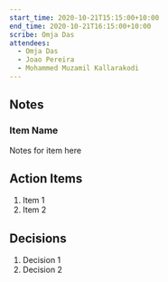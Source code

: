 ```yaml
---
start_time: 2020-10-21T15:15:00+10:00
end_time: 2020-10-21T16:15:00+10:00
scribe: Omja Das
attendees:
  - Omja Das
  - Joao Pereira
  - Mohammed Muzamil Kallarakodi
---
```


## Notes

### Item Name

Notes for item here

## Action Items

1. Item 1
2. Item 2

## Decisions

1. Decision 1
2. Decision 2
